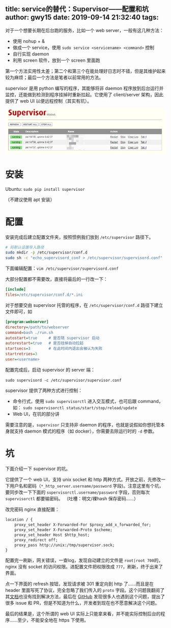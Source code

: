 title: service的替代：Supervisor——配置和坑
author: gwy15
date: 2019-09-14 21:32:40
tags:
---
对于一个想要长期在后台跑的服务，比如一个 web server，一般有这几种方法：
+ 使用 nohup + &
+ 做成一个 service，使用 `sudo service <servicename> <command>` 控制
+ 自行实现 daemon
+ 利用 screen 软件，放到一个 screen 里面跑

第一个方法实用性太差；第二个和第三个在能处理好日志时不错，但是其维护起来较为麻烦；最后一个方法是笔者以前常用的方法。

supervisor 是用 python 编写的程序，其能够将非 daemon 程序放到后台运行并监控，还能做到检测到程序挂掉时重新拉起。它使用了 client/server 架构，因此提供了 web UI 以便远程控制（其实有坑）。

![web UI](/images/2019/09/supervisor.png)

<!-- more -->

# 安装

Ubuntu: `sudo pip install supervisor`

（不建议使用 apt 安装）

# 配置
安装完成后建立配置文件夹，按照惯例我们放到 `/etc/supervisor` 路径下。
```bash
# 将默认设置导入路径
sudo mkdir -p /etc/supervisor/conf.d
sudo sh -c "echo_supervisord_conf > /etc/supervisor/supervisord.conf"
```
下面编辑配置：`vim /etc/supervisor/supervisord.conf`

大部分配置都不需要改，直接将最后的一行改一下：
```ini
[include]
files=/etc/supervisor/conf.d/*.ini
```
对于想要交由 supervisor 托管的程序，在 `/etc/supervisor/conf.d` 路径下建立文件即可，如
```ini
[program:webserver]
directory=/path/to/webserver
command=bash ./run.sh
autostart=true     # 是否随 supervisor 启动
autorestart=true   # 是否挂掉自动拉起
startsecs=3        # 在此时间内退出会被认为失败
startretries=3
user=<username>
```
配置完成后，启动 supervisor 的 server 端：

`sudo supervisord -c /etc/supervisor/supervisor.conf`

supervisor 提供了两种方式进行控制：
+ 命令行式，使用 `sudo supervisorctl` 进入交互模式，也可后跟 command，如：
`sudo supervisorctl status/start/stop/reload/update`
+ Web UI，在坑的部分讲

需要注意的是，`supervisor` 只支持非 daemon 的程序，也就是说假如你想托管本身就支持 daemon 模式的程序（如 docker），你需要去除运行时的 `-d` 参数。

# 坑

下面介绍一下 supervisor 的坑。

它提供了一个 web UI，支持 unix socket 和 http 两种方式。开放之前，先修改一下用户名和密码（`*_http_server.username/password` 字段)。注意这里有个坑，要同步改一下下面的 `supervisorctl.username/password` 字段，否则每次 `supervisorctl` 都要输密码。
（吐槽：明文/裸hash 保存密码……）

改完密码 nginx 直接配置：
```
location / {
    proxy_set_header X-Forwarded-For $proxy_add_x_forwarded_for;
    proxy_set_header X-Forwarded-Proto $scheme;
    proxy_set_header Host $http_host;
    proxy_redirect off;
    proxy_pass http://unix:/tmp/supervisor.sock;
}
```
配置完一刷新，网关错误，一查log，发现自动建立的文件是 `root|root 700`的，nginx 没有 socket 的访问权限。进配置文件把权限改成 `777`，刷新，终于出来了界面。

点一下界面的 refresh 按钮，发现请求被 301 重定向到 http 了……而且是在 header 里面写死了协议，完全忽略了我们传入的 `proto` 字段。这个问题我翻阅了其[文档](http://supervisord.org/)也没有找到解决方法，最后在 [GitHub](https://github.com/Supervisor/supervisor) 发现很多人也遇到这个问题，提出了很多 issue 和 PR，但是不知道为什么，开发者到现在也不愿意解决这个问题。

最后的结果是，这个所谓的 web UI 实际上只能拿来看，并不能实际控制后台的程序……至少，不能安全地在 https 下使用。